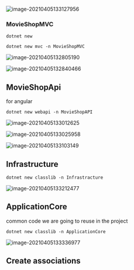 ![image-20210405133127956](../../../../../resources/image-20210405133127956.png)



### MovieShopMVC

`dotnet new`

`dotnet new mvc -n MovieShopMVC`

![image-20210405132805190](../../../../../resources/image-20210405132805190.png)

![image-20210405132840466](../../../../../resources/image-20210405132840466.png)







## MovieShopApi 

for angular

`dotnet new webapi -n MovieShopAPI`

![image-20210405133012625](../../../../../resources/image-20210405133012625.png)

![image-20210405133025958](../../../../../resources/image-20210405133025958.png)

![image-20210405133103149](../../../../../resources/image-20210405133103149.png)





## Infrastructure

`dotnet new classlib -n Infrastracture `

![image-20210405133212477](../../../../../resources/image-20210405133212477.png)



## ApplicationCore

common code we are going to reuse in the project

`dotnet new classlib -n ApplicationCore`

![image-20210405133336977](../../../../../resources/image-20210405133336977.png)





## Create associations